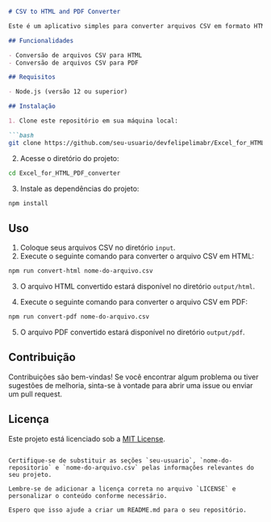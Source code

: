 ```markdown
# CSV to HTML and PDF Converter

Este é um aplicativo simples para converter arquivos CSV em formato HTML e PDF.

## Funcionalidades

- Conversão de arquivos CSV para HTML
- Conversão de arquivos CSV para PDF

## Requisitos

- Node.js (versão 12 ou superior)

## Instalação

1. Clone este repositório em sua máquina local:

```bash
git clone https://github.com/seu-usuario/devfelipelimabr/Excel_for_HTML_PDF_converter.git
```

2. Acesse o diretório do projeto:

```bash
cd Excel_for_HTML_PDF_converter
```

3. Instale as dependências do projeto:

```bash
npm install
```

## Uso

1. Coloque seus arquivos CSV no diretório `input`.
2. Execute o seguinte comando para converter o arquivo CSV em HTML:

```bash
npm run convert-html nome-do-arquivo.csv
```

3. O arquivo HTML convertido estará disponível no diretório `output/html`.

4. Execute o seguinte comando para converter o arquivo CSV em PDF:

```bash
npm run convert-pdf nome-do-arquivo.csv
```

5. O arquivo PDF convertido estará disponível no diretório `output/pdf`.

## Contribuição

Contribuições são bem-vindas! Se você encontrar algum problema ou tiver sugestões de melhoria, sinta-se à vontade para abrir uma issue ou enviar um pull request.

## Licença

Este projeto está licenciado sob a [MIT License](LICENSE).
```

Certifique-se de substituir as seções `seu-usuario`, `nome-do-repositorio` e `nome-do-arquivo.csv` pelas informações relevantes do seu projeto.

Lembre-se de adicionar a licença correta no arquivo `LICENSE` e personalizar o conteúdo conforme necessário.

Espero que isso ajude a criar um README.md para o seu repositório.
